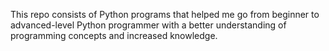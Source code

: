 This repo consists of Python programs that helped me go from beginner to advanced-level Python programmer with a better understanding of programming concepts and increased knowledge.
